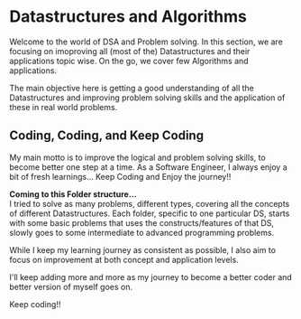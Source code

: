 # Datastructures and Algorithms

Welcome to the world of DSA and Problem solving. In this section, we are focusing on imoproving all (most of the) Datastructures and their applications topic wise. On the go,
we cover few Algorithms and applications.

The main objective here is getting a good understanding of all the Datastructures and improving problem solving skills and the application of these in real world problems.

## Coding, Coding, and Keep Coding

My main motto is to improve the logical and problem solving skills, to become better one step at a time. As a Software Engineer, I always enjoy a bit of fresh learnings...
Keep Coding and Enjoy the journey!!

**Coming to this Folder structure...** <br/>
I tried to solve as many problems, different types, covering all the concepts of different Datastructures. Each folder, specific to one particular DS, starts with some basic
problems that uses the constructs/features of that DS, slowly goes to some intermediate to advanced programming problems.

While I keep my learning journey as consistent as possible, I also aim to focus on improvement at both concept and application levels.

I'll keep adding more and more as my journey to become a better coder and better version of myself goes on.


Keep coding!!
